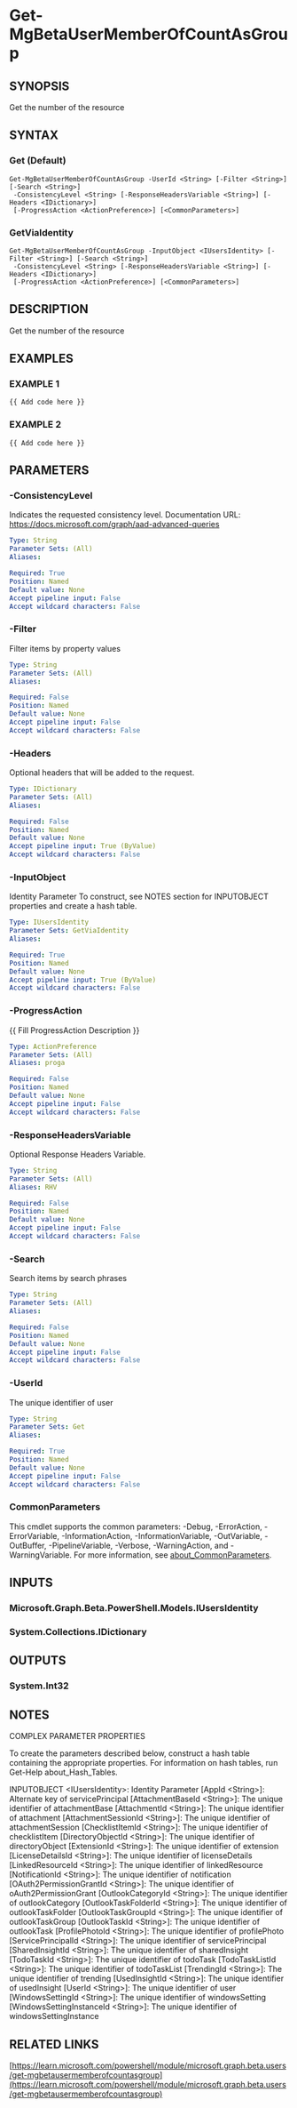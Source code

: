 ﻿---
external help file: Microsoft.Graph.Beta.Users-help.xml
Module Name: Microsoft.Graph.Beta.Users
online version: https://learn.microsoft.com/powershell/module/microsoft.graph.beta.users/get-mgbetausermemberofcountasgroup
schema: 2.0.0
---

# Get-MgBetaUserMemberOfCountAsGroup

## SYNOPSIS
Get the number of the resource

## SYNTAX

### Get (Default)
```
Get-MgBetaUserMemberOfCountAsGroup -UserId <String> [-Filter <String>] [-Search <String>]
 -ConsistencyLevel <String> [-ResponseHeadersVariable <String>] [-Headers <IDictionary>]
 [-ProgressAction <ActionPreference>] [<CommonParameters>]
```

### GetViaIdentity
```
Get-MgBetaUserMemberOfCountAsGroup -InputObject <IUsersIdentity> [-Filter <String>] [-Search <String>]
 -ConsistencyLevel <String> [-ResponseHeadersVariable <String>] [-Headers <IDictionary>]
 [-ProgressAction <ActionPreference>] [<CommonParameters>]
```

## DESCRIPTION
Get the number of the resource

## EXAMPLES

### EXAMPLE 1
```
{{ Add code here }}
```

### EXAMPLE 2
```
{{ Add code here }}
```

## PARAMETERS

### -ConsistencyLevel
Indicates the requested consistency level.
Documentation URL: https://docs.microsoft.com/graph/aad-advanced-queries

```yaml
Type: String
Parameter Sets: (All)
Aliases:

Required: True
Position: Named
Default value: None
Accept pipeline input: False
Accept wildcard characters: False
```

### -Filter
Filter items by property values

```yaml
Type: String
Parameter Sets: (All)
Aliases:

Required: False
Position: Named
Default value: None
Accept pipeline input: False
Accept wildcard characters: False
```

### -Headers
Optional headers that will be added to the request.

```yaml
Type: IDictionary
Parameter Sets: (All)
Aliases:

Required: False
Position: Named
Default value: None
Accept pipeline input: True (ByValue)
Accept wildcard characters: False
```

### -InputObject
Identity Parameter
To construct, see NOTES section for INPUTOBJECT properties and create a hash table.

```yaml
Type: IUsersIdentity
Parameter Sets: GetViaIdentity
Aliases:

Required: True
Position: Named
Default value: None
Accept pipeline input: True (ByValue)
Accept wildcard characters: False
```

### -ProgressAction
{{ Fill ProgressAction Description }}

```yaml
Type: ActionPreference
Parameter Sets: (All)
Aliases: proga

Required: False
Position: Named
Default value: None
Accept pipeline input: False
Accept wildcard characters: False
```

### -ResponseHeadersVariable
Optional Response Headers Variable.

```yaml
Type: String
Parameter Sets: (All)
Aliases: RHV

Required: False
Position: Named
Default value: None
Accept pipeline input: False
Accept wildcard characters: False
```

### -Search
Search items by search phrases

```yaml
Type: String
Parameter Sets: (All)
Aliases:

Required: False
Position: Named
Default value: None
Accept pipeline input: False
Accept wildcard characters: False
```

### -UserId
The unique identifier of user

```yaml
Type: String
Parameter Sets: Get
Aliases:

Required: True
Position: Named
Default value: None
Accept pipeline input: False
Accept wildcard characters: False
```

### CommonParameters
This cmdlet supports the common parameters: -Debug, -ErrorAction, -ErrorVariable, -InformationAction, -InformationVariable, -OutVariable, -OutBuffer, -PipelineVariable, -Verbose, -WarningAction, and -WarningVariable. For more information, see [about_CommonParameters](http://go.microsoft.com/fwlink/?LinkID=113216).

## INPUTS

### Microsoft.Graph.Beta.PowerShell.Models.IUsersIdentity
### System.Collections.IDictionary
## OUTPUTS

### System.Int32
## NOTES
COMPLEX PARAMETER PROPERTIES

To create the parameters described below, construct a hash table containing the appropriate properties.
For information on hash tables, run Get-Help about_Hash_Tables.

INPUTOBJECT \<IUsersIdentity\>: Identity Parameter
  \[AppId \<String\>\]: Alternate key of servicePrincipal
  \[AttachmentBaseId \<String\>\]: The unique identifier of attachmentBase
  \[AttachmentId \<String\>\]: The unique identifier of attachment
  \[AttachmentSessionId \<String\>\]: The unique identifier of attachmentSession
  \[ChecklistItemId \<String\>\]: The unique identifier of checklistItem
  \[DirectoryObjectId \<String\>\]: The unique identifier of directoryObject
  \[ExtensionId \<String\>\]: The unique identifier of extension
  \[LicenseDetailsId \<String\>\]: The unique identifier of licenseDetails
  \[LinkedResourceId \<String\>\]: The unique identifier of linkedResource
  \[NotificationId \<String\>\]: The unique identifier of notification
  \[OAuth2PermissionGrantId \<String\>\]: The unique identifier of oAuth2PermissionGrant
  \[OutlookCategoryId \<String\>\]: The unique identifier of outlookCategory
  \[OutlookTaskFolderId \<String\>\]: The unique identifier of outlookTaskFolder
  \[OutlookTaskGroupId \<String\>\]: The unique identifier of outlookTaskGroup
  \[OutlookTaskId \<String\>\]: The unique identifier of outlookTask
  \[ProfilePhotoId \<String\>\]: The unique identifier of profilePhoto
  \[ServicePrincipalId \<String\>\]: The unique identifier of servicePrincipal
  \[SharedInsightId \<String\>\]: The unique identifier of sharedInsight
  \[TodoTaskId \<String\>\]: The unique identifier of todoTask
  \[TodoTaskListId \<String\>\]: The unique identifier of todoTaskList
  \[TrendingId \<String\>\]: The unique identifier of trending
  \[UsedInsightId \<String\>\]: The unique identifier of usedInsight
  \[UserId \<String\>\]: The unique identifier of user
  \[WindowsSettingId \<String\>\]: The unique identifier of windowsSetting
  \[WindowsSettingInstanceId \<String\>\]: The unique identifier of windowsSettingInstance

## RELATED LINKS

[https://learn.microsoft.com/powershell/module/microsoft.graph.beta.users/get-mgbetausermemberofcountasgroup](https://learn.microsoft.com/powershell/module/microsoft.graph.beta.users/get-mgbetausermemberofcountasgroup)

